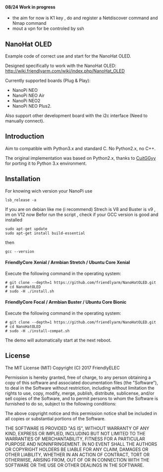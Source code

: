 #### 08/24 Work in progress ###

- the aim for now is K1 key , do and register a Netdiscover command and Nmap command 
- mout a vpn for be controled by ssh

## **NanoHat OLED**

Example code of correct use and start for the NanoHat OLED.

Designed specifically to work with the NanoHat OLED:
http://wiki.friendlyarm.com/wiki/index.php/NanoHat_OLED

Currently supported boards (Plug & Play):
* NanoPi NEO
* NanoPi NEO Air
* NanoPi NEO2
* NanoPi NEO Plus2.

Also support other development board with the i2c interface (Need to manually connect).


## Introduction

Aim to compatible with Python3.x and standard C. No Python2.x, no C++.

The original implementation was based on Python2.x, thanks to [CuitGGyy](https://github.com/CuitGGyy/NanoHatOLED) for porting it to Python 3.x environment.


## Installation
For knowing wich version your NanoPi use 

```
lsb_release -a
```
If you are on debian like me (i recommend) Strech is V8 and Buster is v9 , im on V12 now
Befor run the script , check if your GCC version is good and installed

```
sudo apt-get update
sudo apt-get install build-essential

```
then

```
gcc --version
```


#### FriendlyCore Xenial / Armbian Stretch / Ubuntu Core Xenial
Execute the following command in the operating system:

```
# git clone --depth=1 https://github.com/friendlyarm/NanoHatOLED.git
# cd NanoHatOLED
# sudo -H ./install.sh
```

#### FriendlyCore Focal / Armbian Buster / Ubuntu Core Bionic
Execute the following command in the operating system:

```
# git clone --depth=1 https://github.com/friendlyarm/NanoHatOLED.git
# cd NanoHatOLED
# sudo -H ./install-compat.sh
```

The demo will automatically start at the next reboot.


## License

The MIT License (MIT)
Copyright (C) 2017 FriendlyELEC

Permission is hereby granted, free of charge, to any person obtaining a copy
of this software and associated documentation files (the "Software"), to deal
in the Software without restriction, including without limitation the rights
to use, copy, modify, merge, publish, distribute, sublicense, and/or sell
copies of the Software, and to permit persons to whom the Software is
furnished to do so, subject to the following conditions:

The above copyright notice and this permission notice shall be included in
all copies or substantial portions of the Software.

THE SOFTWARE IS PROVIDED "AS IS", WITHOUT WARRANTY OF ANY KIND, EXPRESS OR
IMPLIED, INCLUDING BUT NOT LIMITED TO THE WARRANTIES OF MERCHANTABILITY,
FITNESS FOR A PARTICULAR PURPOSE AND NONINFRINGEMENT. IN NO EVENT SHALL THE
AUTHORS OR COPYRIGHT HOLDERS BE LIABLE FOR ANY CLAIM, DAMAGES OR OTHER
LIABILITY, WHETHER IN AN ACTION OF CONTRACT, TORT OR OTHERWISE, ARISING FROM,
OUT OF OR IN CONNECTION WITH THE SOFTWARE OR THE USE OR OTHER DEALINGS IN
THE SOFTWARE.
